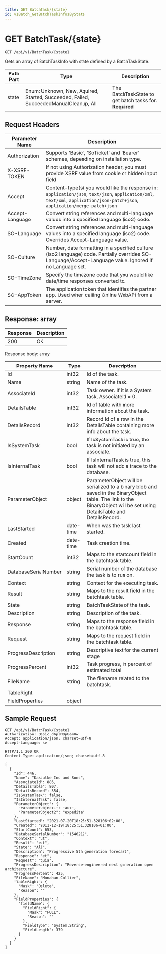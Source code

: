 ```yaml
---
title: GET BatchTask/{state}
id: v1Batch_GetBatchTaskInfosByState
---
```


# GET BatchTask/{state}

```http
GET /api/v1/BatchTask/{state}
```

Gets an array of BatchTaskInfo with state defined by a BatchTaskState.






| Path Part | Type | Description |
|-----------|------|-------------|
| state | Enum: Unknown, New, Aquired, Started, Succeeded, Failed, SucceededManualCleanup, All | The BatchTaskState to get batch tasks for. **Required** |



## Request Headers

| Parameter Name | Description |
|----------------|-------------|
| Authorization  | Supports 'Basic', 'SoTicket' and 'Bearer' schemes, depending on installation type. |
| X-XSRF-TOKEN   | If not using Authorization header, you must provide XSRF value from cookie or hidden input field |
| Accept         | Content-type(s) you would like the response in: `application/json`, `text/json`, `application/xml`, `text/xml`, `application/json-patch+json`, `application/merge-patch+json` |
| Accept-Language | Convert string references and multi-language values into a specified language (iso2) code. |
| SO-Language | Convert string references and multi-language values into a specified language (iso2) code. Overrides Accept-Language value. |
| SO-Culture | Number, date formatting in a specified culture (iso2 language) code. Partially overrides SO-Language/Accept-Language value. Ignored if no Language set. |
| SO-TimeZone | Specify the timezone code that you would like date/time responses converted to. |
| SO-AppToken | The application token that identifies the partner app. Used when calling Online WebAPI from a server. |


## Response: array



| Response | Description |
|----------------|-------------|
| 200 | OK |

Response body: array

| Property Name | Type |  Description |
|----------------|------|--------------|
| Id | int32 | Id of the task. |
| Name | string | Name of the task. |
| AssociateId | int32 | Task owner. If it is a System task, AssociateId = 0. |
| DetailsTable | int32 | Id of table with more information about the task. |
| DetailsRecord | int32 | Record Id of a row in the DetailsTable containing more info about the task. |
| IsSystemTask | bool | If IsSystemTask is true, the task is not initiated by an associate. |
| IsInternalTask | bool | If IsInternalTask is true, this task will not add a trace to the database. |
| ParameterObject | object | ParameterObject will be serialized to a binary blob and saved in the BinaryObject table. The link to the BinaryObject will be set using DetailsTable and DetailsRecord. |
| LastStarted | date-time | When was the task last started. |
| Created | date-time | Task creation time. |
| StartCount | int32 | Maps to the startcount field in the batchtask table. |
| DatabaseSerialNumber | string | Serial number of the database the task is to run on. |
| Context | string | Context for the executing task. |
| Result | string | Maps to the result field in the batchtask table. |
| State | string | BatchTaskState of the task. |
| Description | string | Description of the task. |
| Response | string | Maps to the response field in the batchtask table. |
| Request | string | Maps to the request field in the batchtask table. |
| ProgressDescription | string | Descriptive text for the current stage |
| ProgressPercent | int32 | Task progress, in percent of estimated total |
| FileName | string | The filename related to the batchtask. |
| TableRight |  |  |
| FieldProperties | object |  |

## Sample Request

```http!
GET /api/v1/BatchTask/{state}
Authorization: Basic dGplMDpUamUw
Accept: application/json; charset=utf-8
Accept-Language: sv
```

```http_
HTTP/1.1 200 OK
Content-Type: application/json; charset=utf-8

[
  {
    "Id": 446,
    "Name": "Kassulke Inc and Sons",
    "AssociateId": 885,
    "DetailsTable": 807,
    "DetailsRecord": 354,
    "IsSystemTask": false,
    "IsInternalTask": false,
    "ParameterObject": {
      "ParameterObject1": "aut",
      "ParameterObject2": "expedita"
    },
    "LastStarted": "2021-07-20T18:25:51.328106+02:00",
    "Created": "2011-12-19T18:25:51.328106+01:00",
    "StartCount": 653,
    "DatabaseSerialNumber": "1546212",
    "Context": "ut",
    "Result": "est",
    "State": "All",
    "Description": "Progressive 5th generation forecast",
    "Response": "et",
    "Request": "quia",
    "ProgressDescription": "Reverse-engineered next generation open architecture",
    "ProgressPercent": 425,
    "FileName": "Monahan-Collier",
    "TableRight": {
      "Mask": "Delete",
      "Reason": ""
    },
    "FieldProperties": {
      "fieldName": {
        "FieldRight": {
          "Mask": "FULL",
          "Reason": ""
        },
        "FieldType": "System.String",
        "FieldLength": 379
      }
    }
  }
]
```